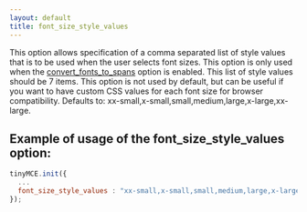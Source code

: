 ```yaml
---
layout: default
title: font_size_style_values
---
```


This option allows specification of a comma separated list of style values that is to be used when the user selects font sizes. This option is only used when the [convert_fonts_to_spans](https://www.tiny.cloud/docs-3x/reference/configuration/Configuration3x@convert_fonts_to_spans/) option is enabled. This list of style values should be 7 items. This option is not used by default, but can be useful if you want to have custom CSS values for each font size for browser compatibility. Defaults to: xx-small,x-small,small,medium,large,x-large,xx-large.

## Example of usage of the font_size_style_values option:

```js
tinyMCE.init({
  ...
  font_size_style_values : "xx-small,x-small,small,medium,large,x-large,xx-large"
});
```
